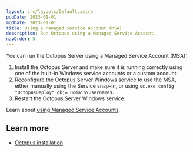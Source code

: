 ```yaml
---
layout: src/layouts/Default.astro
pubDate: 2023-01-01
modDate: 2023-01-01
title: Using a Managed Service Account (MSA)
description: Run Octopus using a Managed Service Account.
navOrder: 5
---
```

You can run the Octopus Server using a Managed Service Account (MSA):

1. Install the Octopus Server and make sure it is running correctly using one of the built-in Windows service accounts or a custom account.
1. Reconfigure the Octopus Server Windows service to use the MSA, either manually using the Service snap-in, or using `sc.exe config "OctopusDeploy" obj= Domain\Username$`.
1. Restart the Octopus Server Windows service.

Learn about [using Managed Service Accounts](https://technet.microsoft.com/en-us/library/dd548356(v=ws.10).aspx).

## Learn more

- [Octopus installation](/docs/installation/)

